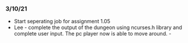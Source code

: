 ### 3/10/21
* Start seperating job for assignment 1.05
* Lee -  complete the output of the dungeon using ncurses.h library and complete user input. The pc player now is able to move around.
      - 